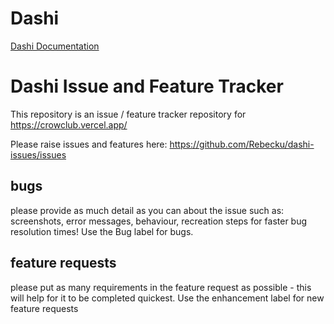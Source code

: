 # Dashi
[Dashi Documentation](Dahi.md)

# Dashi Issue and Feature Tracker

This repository is an issue / feature tracker repository for https://crowclub.vercel.app/

Please raise issues and features here: https://github.com/Rebecku/dashi-issues/issues

## bugs
please provide as much detail as you can about the issue such as: screenshots, error messages, behaviour, recreation steps for faster bug resolution times!
Use the Bug label for bugs.

## feature requests
please put as many requirements in the feature request as possible - this will help for it to be completed quickest.
Use the enhancement label for new feature requests
